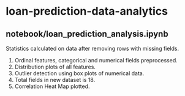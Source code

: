 # loan-prediction-data-analytics
## notebook/loan_prediction_analysis.ipynb
Statistics calculated on data after removing rows with missing fields.
1. Ordinal features, categorical and numerical fields preprocessed.
2. Distribution plots of all features.
3. Outlier detection using box plots of numerical data.
4. Total fields in new dataset is 18.
5. Correlation Heat Map plotted.
